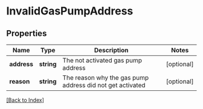 # InvalidGasPumpAddress

## Properties

Name | Type | Description | Notes
------------ | ------------- | ------------- | -------------
**address** | **string** | The not activated gas pump address | [optional]
**reason** | **string** | The reason why the gas pump address did not get activated | [optional]

[[Back to Index]](../index.md)
